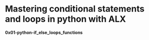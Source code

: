 # Mastering conditional statements and loops in python with ALX

**0x01-python-if_else_loops_functions**
